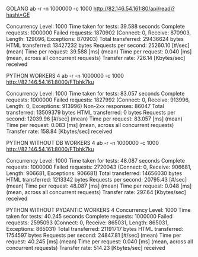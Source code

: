 GOLANG 
ab -r -n 1000000 -c 1000 http://82.146.54.161:80/api/read\?hash\=GE

Concurrency Level:      1000
Time taken for tests:   39.588 seconds
Complete requests:      1000000
Failed requests:        1870902
   (Connect: 0, Receive: 870903, Length: 129096, Exceptions: 870903)
Total transferred:      29436624 bytes
HTML transferred:       13427232 bytes
Requests per second:    25260.10 [#/sec] (mean)
Time per request:       39.588 [ms] (mean)
Time per request:       0.040 [ms] (mean, across all concurrent requests)
Transfer rate:          726.14 [Kbytes/sec] received

PYTHON WORKERS 4
ab -r -n 1000000 -c 1000 http://82.146.54.161:8000/FTbhk7ku

Concurrency Level:      1000
Time taken for tests:   83.057 seconds
Complete requests:      1000000
Failed requests:        1827992
   (Connect: 0, Receive: 913996, Length: 0, Exceptions: 913996)
Non-2xx responses:      86047
Total transferred:      13509379 bytes
HTML transferred:       0 bytes
Requests per second:    12039.96 [#/sec] (mean)
Time per request:       83.057 [ms] (mean)
Time per request:       0.083 [ms] (mean, across all concurrent requests)
Transfer rate:          158.84 [Kbytes/sec] received

PYTHON WITHOUT DB WORKERS 4
ab -r -n 1000000 -c 1000 http://82.146.54.161:8000/FTbhk7ku

Concurrency Level:      1000
Time taken for tests:   48.087 seconds
Complete requests:      1000000
Failed requests:        2720043
   (Connect: 0, Receive: 906681, Length: 906681, Exceptions: 906681)
Total transferred:      14656030 bytes
HTML transferred:       1213342 bytes
Requests per second:    20795.43 [#/sec] (mean)
Time per request:       48.087 [ms] (mean)
Time per request:       0.048 [ms] (mean, across all concurrent requests)
Transfer rate:          297.64 [Kbytes/sec] received


PYTHON WITHOUT PYDANTIC WORKERS 4
Concurrency Level:      1000
Time taken for tests:   40.245 seconds
Complete requests:      1000000
Failed requests:        2595093
   (Connect: 0, Receive: 865031, Length: 865031, Exceptions: 865031)
Total transferred:      21191717 bytes
HTML transferred:       1754597 bytes
Requests per second:    24847.81 [#/sec] (mean)
Time per request:       40.245 [ms] (mean)
Time per request:       0.040 [ms] (mean, across all concurrent requests)
Transfer rate:          514.23 [Kbytes/sec] received
